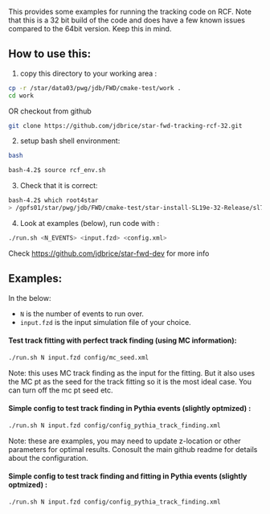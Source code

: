 
This provides some examples for running the tracking code on RCF.
Note that this is a 32 bit build of the code and does have a few known issues compared to the 64bit version. Keep this in mind.


## How to use this:

1. copy this directory to your working area :
```sh
cp -r /star/data03/pwg/jdb/FWD/cmake-test/work .
cd work
```
OR checkout from github
```sh
git clone https://github.com/jdbrice/star-fwd-tracking-rcf-32.git
```


2. setup bash shell environment:
```sh
bash

bash-4.2$ source rcf_env.sh
```

3. Check that it is correct:
```sh
bash-4.2$ which root4star
> /gpfs01/star/pwg/jdb/FWD/cmake-test/star-install-SL19e-32-Release/sl74_gcc485/bin/root4star
```

4. Look at examples (below), run code with :
```sh
./run.sh <N_EVENTS> <input.fzd> <config.xml> 
```

Check https://github.com/jdbrice/star-fwd-dev for more info



## Examples:
In the below: 
- `N` is the number of events to run over.
- `input.fzd` is the input simulation file of your choice.

#### Test track fitting with perfect track finding (using MC information):
```sh
./run.sh N input.fzd config/mc_seed.xml
```
Note: this uses MC track finding as the input for the fitting. But it also uses the MC pt as the seed for the track fitting so it is the most ideal case. You can turn off the mc pt seed etc. 


#### Simple config to test track **finding** in Pythia events (slightly optmized) :
```sh
./run.sh N input.fzd config/config_pythia_track_finding.xml
```
Note: these are examples, you may need to update z-location or other parameters for optimal results. Conosult the main github readme for details about the configuration.

#### Simple config to test track **finding and fitting** in Pythia events (slightly optmized) :
```sh
./run.sh N input.fzd config/config_pythia_track_finding.xml
```

